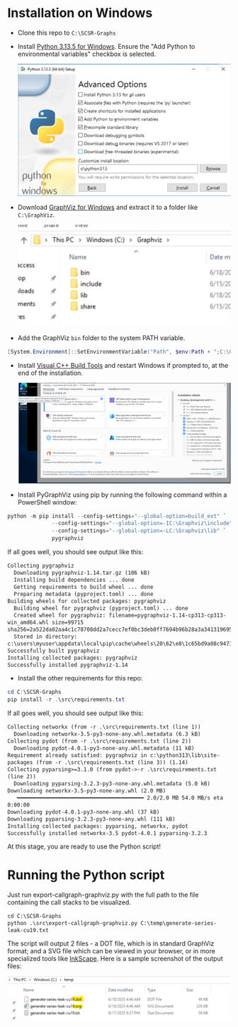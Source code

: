 # Installation on Windows

* Clone this repo to `C:\SCSR-Graphs`

* Install [Python 3.13.5 for Windows](https://www.python.org/ftp/python/3.13.5/python-3.13.5-amd64.exe). Ensure the "Add Python to environmental variables" checkbox is selected.

  ![Python installation screen](images/python-installer.png)

* Download [GraphViz for Windows](https://gitlab.com/api/v4/projects/4207231/packages/generic/graphviz-releases/13.0.1/windows_10_cmake_Release_Graphviz-13.0.1-win64.zip) and extract it to a folder like `C:\GraphViz`.

  ![Contents of GraphViz folder after extraction](images/graphviz-folder.png)

* Add the GraphViz `bin` folder to the system PATH variable.

```powershell
[System.Environment]::SetEnvironmentVariable("Path", $env:Path + ";C:\GraphViz\bin", [System.EnvironmentVariableTarget]::User)
```

* Install [Visual C++ Build Tools](https://aka.ms/vs/17/release/vs_BuildTools.exe) and restart Windows if prompted to, at the end of the installation.

  ![Visual C++ Build Tools installation screen](images/vcbuildtools.png)

* Install PyGraphViz using pip by running the following command within a PowerShell window:

```powershell
python -m pip install --config-settings="--global-option=build_ext" `
              --config-settings="--global-option=-IC:\Graphviz\include" `
              --config-settings="--global-option=-LC:\Graphviz\lib" `
              pygraphviz
```
If all goes well, you should see output like this:
```
Collecting pygraphviz
  Downloading pygraphviz-1.14.tar.gz (106 kB)
  Installing build dependencies ... done
  Getting requirements to build wheel ... done
  Preparing metadata (pyproject.toml) ... done
Building wheels for collected packages: pygraphviz
  Building wheel for pygraphviz (pyproject.toml) ... done
  Created wheel for pygraphviz: filename=pygraphviz-1.14-cp313-cp313-win_amd64.whl size=99715 sha256=2a522da02aa4c1c78708dd2a7cecc7ef0bc3deb0ff7694b96b28a3a341319695
  Stored in directory: c:\users\myuser\appdata\local\pip\cache\wheels\20\62\e8\1c65bd9a08c9473ba98a15c4c7f62132ef090acec34b69a881
Successfully built pygraphviz
Installing collected packages: pygraphviz
Successfully installed pygraphviz-1.14
```

* Install the other requirements for this repo:
```powershell
cd C:\SCSR-Graphs
pip install -r .\src\requirements.txt
```
If all goes well, you should see output like this:
```
Collecting networkx (from -r .\src\requirements.txt (line 1))
  Downloading networkx-3.5-py3-none-any.whl.metadata (6.3 kB)
Collecting pydot (from -r .\src\requirements.txt (line 2))
  Downloading pydot-4.0.1-py3-none-any.whl.metadata (11 kB)
Requirement already satisfied: pygraphviz in c:\python313\lib\site-packages (from -r .\src\requirements.txt (line 3)) (1.14)
Collecting pyparsing>=3.1.0 (from pydot->-r .\src\requirements.txt (line 2))
  Downloading pyparsing-3.2.3-py3-none-any.whl.metadata (5.0 kB)
Downloading networkx-3.5-py3-none-any.whl (2.0 MB)
   ━━━━━━━━━━━━━━━━━━━━━━━━━━━━━━━━━━━━━━━━ 2.0/2.0 MB 54.0 MB/s eta 0:00:00
Downloading pydot-4.0.1-py3-none-any.whl (37 kB)
Downloading pyparsing-3.2.3-py3-none-any.whl (111 kB)
Installing collected packages: pyparsing, networkx, pydot
Successfully installed networkx-3.5 pydot-4.0.1 pyparsing-3.2.3
```

At this stage, you are ready to use the Python script!

# Running the Python script
Just run export-callgraph-graphviz.py with the full path to the file containing the call stacks to be visualized.

```
cd C:\SCSR-Graphs
python .\src\export-callgraph-graphviz.py C:\temp\generate-series-leak-cu19.txt
```
The script will output 2 files - a DOT file, which is in standard GraphViz format; and a SVG file which can be viewed in your browser, or in more specialized tools like [InkScape](https://inkscape.org). Here is a sample screenshot of the output files:

  ![Output files](images/output-files.png)
